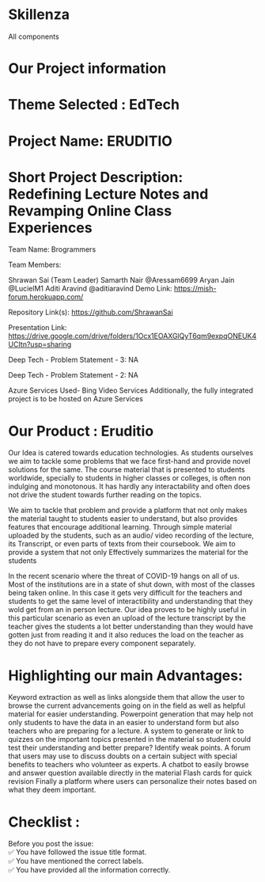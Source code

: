 # Skillenza
All components


# Our Project information
# Theme Selected : EdTech

# Project Name: ERUDITIO

# Short Project Description: Redefining Lecture Notes and Revamping Online Class Experiences

Team Name: Brogrammers

Team Members:

Shrawan Sai (Team Leader)
Samarth Nair @Aressam6699
Aryan Jain @LucielM1
Aditi Aravind @aditiaravind
Demo Link: https://mish-forum.herokuapp.com/

Repository Link(s): https://github.com/ShrawanSai

Presentation Link: https://drive.google.com/drive/folders/1Ocx1EOAXGlQyT6qm9expqONEUK4UCItn?usp=sharing

Deep Tech - Problem Statement - 3: NA

Deep Tech - Problem Statement - 2: NA

Azure Services Used- Bing Video Services
Additionally, the fully integrated project is to be hosted on Azure Services

# Our Product : Eruditio
Our Idea is catered towards education technologies. As students ourselves we aim to tackle some problems that we face first-hand and provide novel solutions for the same.
The course material that is presented to students worldwide, specially to students in higher classes or colleges, is often non indulging and monotonous. It has hardly any interactability and often does not drive the student towards further reading on the topics.

We aim to tackle that problem and provide a platform that not only makes the material taught to students easier to understand, but also provides features that encourage additional learning.
Through simple material uploaded by the students, such as an audio/ video recording of the lecture, its Transcript, or even parts of texts from their coursebook. We aim to provide a system that not only Effectively summarizes the material for the students

In the recent scenario where the threat of COVID-19 hangs on all of us. Most of the institutions are in a state of shut down, with most of the classes being taken online. In this case it gets very difficult for the teachers and students to get the same level of interactibility and understanding that they wold get from an in person lecture. Our idea proves to be highly useful in this particular scenario as even an upload of the lecture transcript by the teacher gives the students a lot better understanding than they would have gotten just from reading it and it also reduces the load on the teacher as they do not have to prepare every component separately.

# Highlighting our main Advantages:
Keyword extraction as well as links alongside them that allow the user to browse the current advancements going on in the field as well as helpful material for easier understanding.
Powerpoint generation that may help not only students to have the data in an easier to understand form but also teachers who are preparing for a lecture.
A system to generate or link to quizzes on the important topics presented in the material so student could test their understanding and better prepare? Identify weak points.
A forum that users may use to discuss doubts on a certain subject with special benefits to teachers who volunteer as experts.
A chatbot to easily browse and answer question available directly in the material
Flash cards for quick revision
Finally a platform where users can personalize their notes based on what they deem important.
#  Checklist :
Before you post the issue:
<br>
✅ You have followed the issue title format. <br>
✅ You have mentioned the correct labels. <br>
✅ You have provided all the information correctly. <br>
